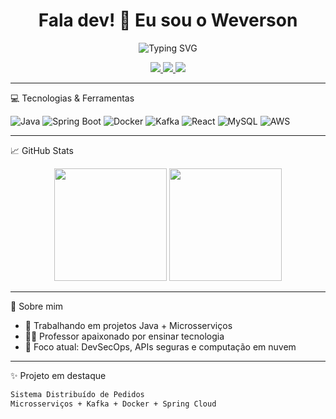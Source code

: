 <h1 align="center">Fala dev! 👋 Eu sou o Weverson</h1>

<p align="center">
  <img src="https://readme-typing-svg.herokuapp.com?font=Fira+Code&weight=700&size=22&pause=1000&center=true&vCenter=true&width=435&lines=Fullstack+Java+Developer;Especialista+em+Microsservi%C3%A7os;Apaixonado+por+Tecnologia+e+Educa%C3%A7%C3%A3o" alt="Typing SVG" />
</p>

<p align="center">
  <a href="https://github.com/WeversonDev">
    <img src="https://img.shields.io/github/followers/WeversonDev?label=Follow&style=social" />
  </a>
  <a href="mailto:weverson@email.com">
    <img src="https://img.shields.io/badge/email-contato-red" />
  </a>
  <a href="https://linkedin.com/in/weverson">
    <img src="https://img.shields.io/badge/LinkedIn-Perfil-blue" />
  </a>
</p>

---

 💻 Tecnologias & Ferramentas

![Java](https://img.shields.io/badge/-Java-333?style=flat&logo=java)
![Spring Boot](https://img.shields.io/badge/-Spring%20Boot-333?style=flat&logo=springboot)
![Docker](https://img.shields.io/badge/-Docker-333?style=flat&logo=docker)
![Kafka](https://img.shields.io/badge/-Kafka-333?style=flat&logo=apachekafka)
![React](https://img.shields.io/badge/-React-333?style=flat&logo=react)
![MySQL](https://img.shields.io/badge/-MySQL-333?style=flat&logo=mysql)
![AWS](https://img.shields.io/badge/-AWS-333?style=flat&logo=amazonaws)

---

📈 GitHub Stats

<p align="center">
  <img src="https://github-readme-stats.vercel.app/api?username=WeversonDev&show_icons=true&theme=tokyonight" height="180em"/>
  <img src="https://github-readme-stats.vercel.app/api/top-langs/?username=WeversonDev&layout=compact&theme=tokyonight" height="180em"/>
</p>

---

🧠 Sobre mim

- 🔭 Trabalhando em projetos Java + Microsserviços
- 🧑‍🏫 Professor apaixonado por ensinar tecnologia
- 🎯 Foco atual: DevSecOps, APIs seguras e computação em nuvem

---

 ✨ Projeto em destaque

```bash
Sistema Distribuído de Pedidos
Microsserviços + Kafka + Docker + Spring Cloud
